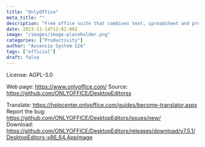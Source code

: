 ```yaml
---
title: "OnlyOffice"
meta_title: ""
description: "Free office suite that combines text, spreadsheet and presentation editors"
date: 2023-11-14T12:02:00Z
image: "/images/image-placeholder.png"
categories: ["Productivity"]
author: "Ascensio System SIA"
tags: ["official"]
draft: false
---
```


License: AGPL-3.0

Web page: https://www.onlyoffice.com/
Source: https://github.com/ONLYOFFICE/DesktopEditorss

Translate: https://helpcenter.onlyoffice.com/guides/become-translator.aspx
Report the bug: https://github.com/ONLYOFFICE/DesktopEditors/issues/new/  
Download: https://github.com/ONLYOFFICE/DesktopEditors/releases/download/v7.5.1/DesktopEditors-x86_64.AppImage
